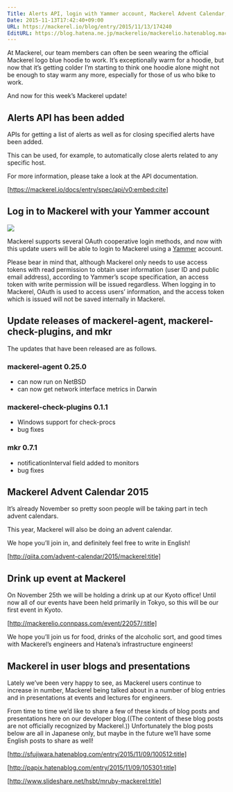 ```yaml
---
Title: Alerts API, login with Yammer account, Mackerel Advent Calendar, etc.
Date: 2015-11-13T17:42:40+09:00
URL: https://mackerel.io/blog/entry/2015/11/13/174240
EditURL: https://blog.hatena.ne.jp/mackerelio/mackerelio.hatenablog.mackerel.io/atom/entry/9247541947915275483
---
```


At Mackerel, our team members can often be seen wearing the official Mackerel logo blue hoodie to work. It’s exceptionally warm for a hoodie, but now that it’s getting colder I’m starting to think one hoodie alone might not be enough to stay warm any more, especially for those of us who bike to work.

And now for this week’s Mackerel update!

## Alerts API has been added

APIs for getting a list of alerts as well as for closing specified alerts have been added.

This can be used, for example, to automatically close alerts related to any specific host.

For more information, please take a look at the API documentation. 

[https://mackerel.io/docs/entry/spec/api/v0:embed:cite]

## Log in to Mackerel with your Yammer account

![](https://cdn-ak.f.st-hatena.com/images/fotolife/m/mackerelio/20151113/20151113164855.png)

Mackerel supports several OAuth cooperative login methods, and now with this update users will be able to login to Mackerel using a [Yammer](https://www.yammer.com/) account.

Please bear in mind that, although Mackerel only needs to use access tokens with read permission to obtain user information (user ID and public email address), according to Yammer’s scope specification, an access token with write permission will be issued regardless. When logging in to Mackerel, OAuth is used to access users’ information, and the access token which is issued will not be saved internally in Mackerel.

## Update releases of mackerel-agent, mackerel-check-plugins, and mkr

The updates that have been released are as follows.

### mackerel-agent 0.25.0

- can now run on NetBSD
- can now get network interface metrics in Darwin

### mackerel-check-plugins 0.1.1

- Windows support for check-procs
- bug fixes

### mkr 0.7.1

- notificationInterval field added to monitors
- bug fixes

## Mackerel Advent Calendar 2015

It’s already November so pretty soon people will be taking part in tech advent calendars.

This year, Mackerel will also be doing an advent calendar.

We hope you’ll join in, and definitely feel free to write in English!

[http://qiita.com/advent-calendar/2015/mackerel:title]


## Drink up event at Mackerel

On November 25th we will be holding a drink up at our Kyoto office!
Until now all of our events have been held primarily in Tokyo, so this will be our first event in Kyoto.

[http://mackerelio.connpass.com/event/22057/:title]

We hope you’ll join us for food, drinks of the alcoholic sort, and good times with Mackerel’s engineers and Hatena’s infrastructure engineers!

## Mackerel in user blogs and presentations 

Lately we’ve been very happy to see, as Mackerel users continue to increase in number, Mackerel being talked about in a number of blog entries and in presentations at events and lectures for engineers.

From time to time we’d like to share a few of these kinds of blog posts and presentations here on our developer blog.((The content of these blog posts are not officially recognized by Mackerel.)) Unfortunately the blog posts below are all in Japanese only, but maybe in the future we’ll have some English posts to share as well!

[http://sfujiwara.hatenablog.com/entry/2015/11/09/100512:title]

[http://papix.hatenablog.com/entry/2015/11/09/105301:title]

[http://www.slideshare.net/hsbt/mruby-mackerel:title]
